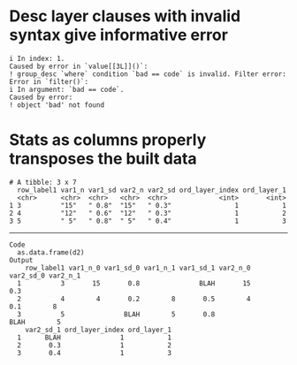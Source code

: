 # Desc layer clauses with invalid syntax give informative error

    i In index: 1.
    Caused by error in `value[[3L]]()`:
    ! group_desc `where` condition `bad == code` is invalid. Filter error:
    Error in `filter()`:
    i In argument: `bad == code`.
    Caused by error:
    ! object 'bad' not found

# Stats as columns properly transposes the built data

    # A tibble: 3 x 7
      row_label1 var1_n var1_sd var2_n var2_sd ord_layer_index ord_layer_1
      <chr>      <chr>  <chr>   <chr>  <chr>             <int>       <int>
    1 3          "15"   " 0.8"  "15"   " 0.3"                1           1
    2 4          "12"   " 0.6"  "12"   " 0.3"                1           2
    3 5          " 5"   " 0.8"  " 5"   " 0.4"                1           3

---

    Code
      as.data.frame(d2)
    Output
        row_label1 var1_n_0 var1_sd_0 var1_n_1 var1_sd_1 var2_n_0 var2_sd_0 var2_n_1
      1          3       15       0.8               BLAH       15       0.3         
      2          4        4       0.2        8       0.5        4       0.1        8
      3          5               BLAH        5       0.8               BLAH        5
        var2_sd_1 ord_layer_index ord_layer_1
      1      BLAH               1           1
      2       0.3               1           2
      3       0.4               1           3


